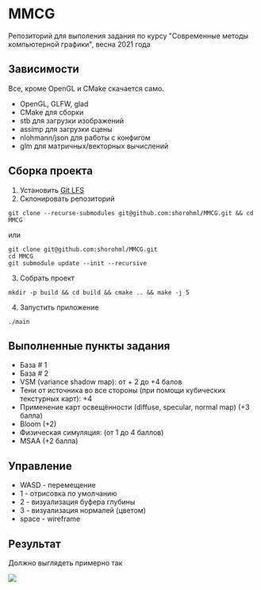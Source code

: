 # MMCG
Репозиторий для выполения задания по курсу "Современные методы компьютерной графики", весна 2021 года

## Зависимости

Все, кроме OpenGL и CMake скачается само.

- OpenGL, GLFW, glad
- CMake для сборки
- stb для загрузки изображений
- assimp для загрузки сцены
- nlohmann/json для работы с конфигом
- glm для матричных/векторных вычислений

## Сборка проекта

1. Установить [Git LFS](https://git-lfs.github.com/)
2. Склонировать репозиторий
```
git clone --recurse-submodules git@github.com:shorohml/MMCG.git && cd MMCG
```
или
```
git clone git@github.com:shorohml/MMCG.git
cd MMCG
git submodule update --init --recursive
```
3. Собрать проект
```
mkdir -p build && cd build && cmake .. && make -j 5
``` 
4. Запустить приложение
```
./main
```

## Выполненные пункты задания

- База # 1
- База # 2
- VSM (variance shadow map): от + 2 до +4 балов
- Тени от источника во все стороны (при помощи кубических текстурных карт): +4
- Применение карт освещённости (diffuse, specular, normal map) (+3 балла)
- Bloom (+2)
- Физическая симуляция: (от 1 до 4 баллов)
- MSAA (+2 балла)

## Управление

- WASD - перемещение
- 1 - отрисовка по умолчанию
- 2 - визуализация буфера глубины
- 3 - визуализация нормалей (цветом)
- space - wireframe

## Результат

Должно выглядеть примерно так

![](data/appScreenshot.png)
